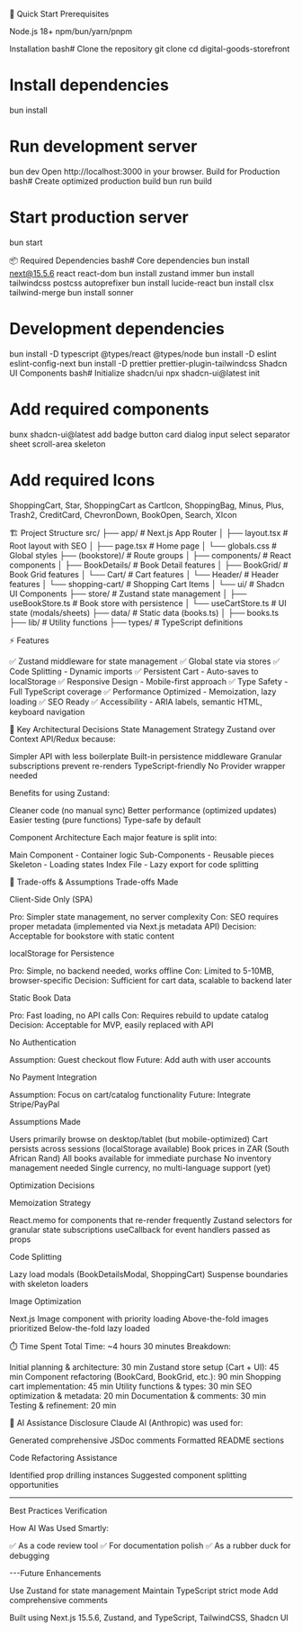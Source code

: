 🚀 Quick Start
Prerequisites

Node.js 18+
npm/bun/yarn/pnpm

Installation
bash# Clone the repository
git clone <repository-url>
cd digital-goods-storefront

# Install dependencies

bun install

# Run development server

bun dev
Open http://localhost:3000 in your browser.
Build for Production
bash# Create optimized production build
bun run build

# Start production server

bun start

📦 Required Dependencies
bash# Core dependencies
bun install next@15.5.6 react react-dom
bun install zustand immer
bun install tailwindcss postcss autoprefixer
bun install lucide-react
bun install clsx tailwind-merge
bun install sonner

# Development dependencies

bun install -D typescript @types/react @types/node
bun install -D eslint eslint-config-next
bun install -D prettier prettier-plugin-tailwindcss
Shadcn UI Components
bash# Initialize shadcn/ui
npx shadcn-ui@latest init

# Add required components

bunx shadcn-ui@latest add badge button card dialog input select separator sheet scroll-area skeleton

# Add required Icons

ShoppingCart, Star, ShoppingCart as CartIcon, ShoppingBag, Minus, Plus, Trash2, CreditCard, ChevronDown, BookOpen, Search, XIcon

🏗️ Project Structure
src/
├── app/ # Next.js App Router
│ ├── layout.tsx # Root layout with SEO
│ ├── page.tsx # Home page
│ └── globals.css # Global styles
├── (bookstore)/ # Route groups
│ ├── components/ # React components
│ ├── BookDetails/ # Book Detail features
│ ├── BookGrid/ # Book Grid features
│ └── Cart/ # Cart features
│ └── Header/ # Header features
│ └── shopping-cart/ # Shopping Cart Items
│ └── ui/ # Shadcn UI Components
├── store/ # Zustand state management
│ ├── useBookStore.ts # Book store with persistence
│ └── useCartStore.ts # UI state (modals/sheets)
├── data/ # Static data (books.ts)
│ ├── books.ts
├── lib/ # Utility functions
├── types/ # TypeScript definitions

⚡ Features

✅ Zustand middleware for state management
✅ Global state via stores
✅ Code Splitting - Dynamic imports
✅ Persistent Cart - Auto-saves to localStorage
✅ Responsive Design - Mobile-first approach
✅ Type Safety - Full TypeScript coverage
✅ Performance Optimized - Memoization, lazy loading
✅ SEO Ready
✅ Accessibility - ARIA labels, semantic HTML, keyboard navigation

🎯 Key Architectural Decisions
State Management Strategy
Zustand over Context API/Redux because:

Simpler API with less boilerplate
Built-in persistence middleware
Granular subscriptions prevent re-renders
TypeScript-friendly
No Provider wrapper needed

Benefits for using Zustand:

Cleaner code (no manual sync)
Better performance (optimized updates)
Easier testing (pure functions)
Type-safe by default

Component Architecture
Each major feature is split into:

Main Component - Container logic
Sub-Components - Reusable pieces
Skeleton - Loading states
Index File - Lazy export for code splitting

🔧 Trade-offs & Assumptions
Trade-offs Made

Client-Side Only (SPA)

Pro: Simpler state management, no server complexity
Con: SEO requires proper metadata (implemented via Next.js metadata API)
Decision: Acceptable for bookstore with static content

localStorage for Persistence

Pro: Simple, no backend needed, works offline
Con: Limited to 5-10MB, browser-specific
Decision: Sufficient for cart data, scalable to backend later

Static Book Data

Pro: Fast loading, no API calls
Con: Requires rebuild to update catalog
Decision: Acceptable for MVP, easily replaced with API

No Authentication

Assumption: Guest checkout flow
Future: Add auth with user accounts

No Payment Integration

Assumption: Focus on cart/catalog functionality
Future: Integrate Stripe/PayPal

Assumptions Made

Users primarily browse on desktop/tablet (but mobile-optimized)
Cart persists across sessions (localStorage available)
Book prices in ZAR (South African Rand)
All books available for immediate purchase
No inventory management needed
Single currency, no multi-language support (yet)

Optimization Decisions

Memoization Strategy

React.memo for components that re-render frequently
Zustand selectors for granular state subscriptions
useCallback for event handlers passed as props

Code Splitting

Lazy load modals (BookDetailsModal, ShoppingCart)
Suspense boundaries with skeleton loaders

Image Optimization

Next.js Image component with priority loading
Above-the-fold images prioritized
Below-the-fold lazy loaded

⏱️ Time Spent
Total Time: ~4 hours 30 minutes
Breakdown:

Initial planning & architecture: 30 min
Zustand store setup (Cart + UI): 45 min
Component refactoring (BookCard, BookGrid, etc.): 90 min
Shopping cart implementation: 45 min
Utility functions & types: 30 min
SEO optimization & metadata: 20 min
Documentation & comments: 30 min
Testing & refinement: 20 min

🤖 AI Assistance Disclosure
Claude AI (Anthropic) was used for:

Generated comprehensive JSDoc comments
Formatted README sections

Code Refactoring Assistance

Identified prop drilling instances
Suggested component splitting opportunities

---

Best Practices Verification

How AI Was Used Smartly:

✅ As a code review tool
✅ For documentation polish
✅ As a rubber duck for debugging

---Future Enhancements

Use Zustand for state management
Maintain TypeScript strict mode
Add comprehensive comments

Built using Next.js 15.5.6, Zustand, and TypeScript, TailwindCSS, Shadcn UI
